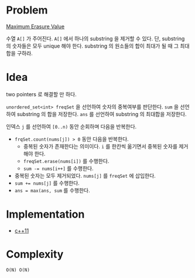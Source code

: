 # Problem

[Maximum Erasure Value](https://leetcode.com/problems/maximum-erasure-value/)

수열 `A[]` 가 주어진다. `A[]` 에서 하나의 substring 을 제거할 수
있다. 단, substring 의 숫자들은 모두 unique 해야 한다. substring 의
원소들의 합이 최대가 될 때 그 최대합을 구하라.

# Idea

two pointers 로 해결할 만 하다.

`unordered_set<int> freqSet` 을 선언하여 숫자의 중복여부를 판단한다.
`sum` 을 선언하여 substring 의 합을 저장한다. `ans` 를 선언하여
substring 의 최대합을 저장한다.

인덱스 `j` 를 선언하여 `[0..n)` 동안 순회하며 다음을 반복한다. 

* `frqSet.count(nums[j]) > 0` 동안 다음을 반복한다.
  * 중복된 숫자가 존재한다는 의미이다. `i` 를 한칸씩 옮기면서 중복된
    숫자를 제거해야 한다.
  * `freqSet.erase(nums[i])` 를 수행한다.
  * `sum -= nums[i++]` 를 수행한다.
* 중복된 숫자는 모두 제거되었다. `nums[j]` 를 `freqSet` 에 삽입한다.
* `sum += nums[j]` 를 수행한다.
* `ans = max(ans, sum` 를 수행한다.
 
# Implementation

* [c++11](a.cpp)

# Complexity

```
O(N) O(N)
```
